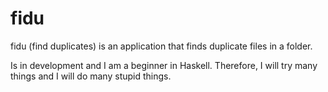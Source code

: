 # fidu

fidu (find duplicates) is an application that finds duplicate files in a folder.

Is in development and I am a beginner in Haskell. Therefore, I will try many things and I will do many stupid things.
